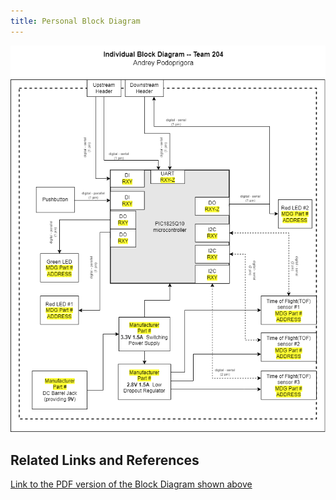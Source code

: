 ```yaml
---
title: Personal Block Diagram
---
```


![diagram_01](PBD.png "Personal Block Diagram")

## Related Links and References
[Link to the PDF version of the Block Diagram shown above](https://github.com/LordAndrey17/andreypodoprigora.github.io/blob/main/docs/PBD.pdf)
